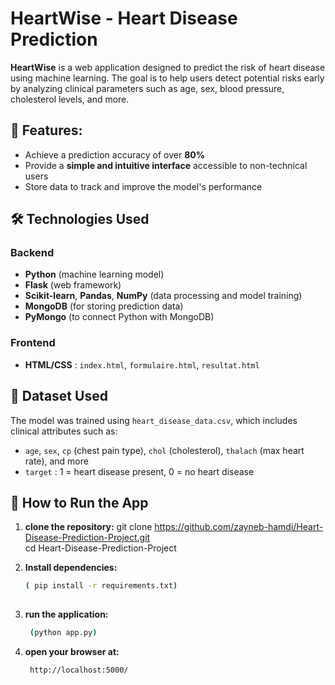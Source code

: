 # HeartWise - Heart Disease Prediction

**HeartWise** is a web application designed to predict the risk of heart disease using machine learning. The goal is to help users detect potential risks early by analyzing clinical parameters such as age, sex, blood pressure, cholesterol levels, and more.

## 🎯 Features:

- Achieve a prediction accuracy of over **80%**
- Provide a **simple and intuitive interface** accessible to non-technical users
- Store data to track and improve the model's performance

## 🛠️ Technologies Used

### Backend
- **Python** (machine learning model)
- **Flask** (web framework)
- **Scikit-learn**, **Pandas**, **NumPy** (data processing and model training)
- **MongoDB** (for storing prediction data)
- **PyMongo** (to connect Python with MongoDB)

### Frontend
- **HTML/CSS** : `index.html`, `formulaire.html`, `resultat.html`

## 🧪 Dataset Used

The model was trained using `heart_disease_data.csv`, which includes clinical attributes such as:
- `age`, `sex`, `cp` (chest pain type), `chol` (cholesterol), `thalach` (max heart rate), and more
- `target` : 1 = heart disease present, 0 = no heart disease


## 🚀 How to Run the App

1. **clone the repository:**
   git clone https://github.com/zayneb-hamdi/Heart-Disease-Prediction-Project.git  
   cd Heart-Disease-Prediction-Project

2. **Install dependencies:**
   ```bash
   ( pip install -r requirements.txt)
  
3. **run the application:**
   ```bash
    (python app.py)
4. **open your browser at:**
   ```bash
    http://localhost:5000/



